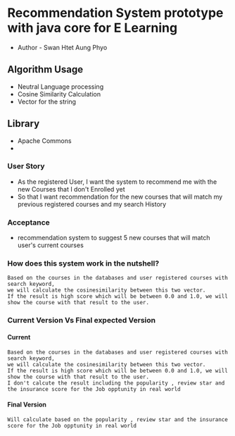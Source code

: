 # Recommendation System prototype with java core for E Learning 

 - Author - Swan Htet Aung Phyo

## Algorithm Usage 

- Neutral Language processing
- Cosine Similarity Calculation 
- Vector for the string 

## Library 
- Apache Commons
- 
### User Story 

-  As the registered User, I want the system to recommend me with the new Courses that  I don't Enrolled yet 
- So that I want recommendation for the new courses that will match my previous registered courses and my search History

### Acceptance 

- recommendation system to suggest 5 new courses that will match user's current courses 


### How does this system work in the nutshell?

    Based on the courses in the databases and user registered courses with search keyword, 
    we will calculate the cosinesimilarity between this two vector.
    If the result is high score which will be between 0.0 and 1.0, we will 
    show the course with that result to the user.

### Current Version Vs Final expected Version 

#### Current 
    
    Based on the courses in the databases and user registered courses with search keyword, 
    we will calculate the cosinesimilarity between this two vector.
    If the result is high score which will be between 0.0 and 1.0, we will 
    show the course with that result to the user.
    I don't calcute the result including the popularity , review star and the insurance score for the Job opptunity in real world


#### Final Version 

    Will calculate based on the popularity , review star and the insurance score for the Job opptunity in real world



    
    